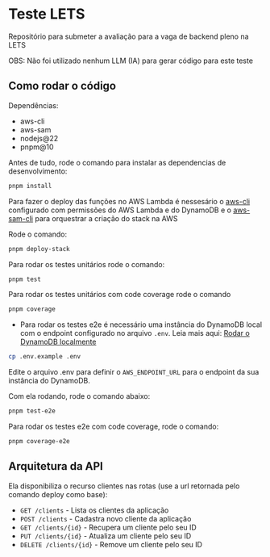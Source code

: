 # Teste LETS

Repositório para submeter a avaliação para a vaga de backend pleno na LETS

OBS: Não foi utilizado nenhum LLM (IA) para gerar código para este teste

## Como rodar o código

Dependências:

- aws-cli
- aws-sam
- nodejs@22
- pnpm@10

Antes de tudo, rode o comando para instalar as dependencias de desenvolvimento:

```sh
pnpm install
```

Para fazer o deploy das funções no AWS Lambda é nessesário o [aws-cli](https://aws.amazon.com/pt/cli/)
configurado com permissões do AWS Lambda e do DynamoDB e o [aws-sam-cli](https://aws.amazon.com/pt/serverless/sam/)
para orquestrar a criação do stack na AWS

Rode o comando:

```sh
pnpm deploy-stack
```

Para rodar os testes unitários rode o comando:

```sh
pnpm test
```

Para rodar os testes unitários com code coverage rode o comando

```sh
pnpm coverage
```

- Para rodar os testes e2e é necessário uma instância do DynamoDB local com o
  endpoint configurado no arquivo `.env`. Leia mais aqui: [Rodar o DynamoDB localmente](https://docs.aws.amazon.com/amazondynamodb/latest/developerguide/DynamoDBLocal.DownloadingAndRunning.html#docker)

```sh
cp .env.example .env
```

Edite o arquivo .env para definir o `AWS_ENDPOINT_URL` para o endpoint da sua
instância do DynamoDB.

Com ela rodando, rode o comando abaixo:

```sh
pnpm test-e2e
```

Para rodar os testes e2e com code coverage, rode o comando:

```sh
pnpm coverage-e2e
```

## Arquitetura da API

Ela disponibiliza o recurso clientes nas rotas (use a url retornada pelo comando
deploy como base):

- `GET /clients` - Lista os clientes da aplicação
- `POST /clients` - Cadastra novo cliente da aplicação
- `GET /clients/{id}` - Recupera um cliente pelo seu ID
- `PUT /clients/{id}` - Atualiza um cliente pelo seu ID
- `DELETE /clients/{id}` - Remove um cliente pelo seu ID
